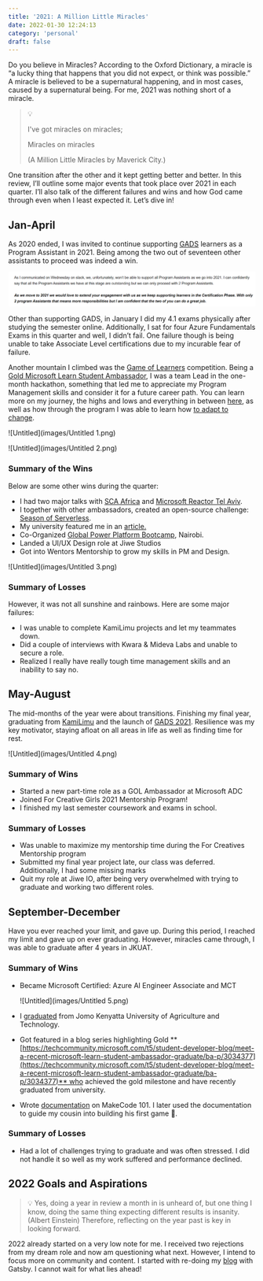 ```yaml
---
title: '2021: A Million Little Miracles'
date: 2022-01-30 12:24:13
category: 'personal'
draft: false
---
```


Do you believe in Miracles? According to the Oxford Dictionary, a miracle is “a lucky thing that happens that you did not expect, or think was possible.” A miracle is believed to be a supernatural happening, and in most cases, caused by a supernatural being. For me, 2021 was nothing short of a miracle. 

> 💡 
>
>  I've got miracles on miracles;
>
>    Miracles on miracles
>
> (A Million Little Miracles by Maverick City.)

One transition after the other and it kept getting better and better. In this review, I’ll outline some major events that took place over 2021 in each quarter. I’ll also talk of the different failures and wins and how God came through even when I least expected it. Let’s dive in! 

## Jan-April

As 2020 ended, I was invited to continue supporting [GADS](https://gads.andela.com/) learners as a Program Assistant in 2021. Being among the two out of seventeen other assistants to proceed was indeed a win.

![Untitled](images/Untitled.png)

Other than supporting GADS, in January I did my 4.1 exams physically after studying the semester online. Additionally, I sat for four Azure Fundamentals Exams in this quarter and well, I didn’t fail. One failure though is being unable to take Associate Level certifications due to my incurable fear of failure. 

Another mountain I climbed was the [Game of Learners](https://www.microsoft.com/MEA/Gameoflearners/) competition. Being a [Gold Microsoft Learn Student Ambassador](http://aka.ms/studentambassadors), I was a team Lead in the one-month hackathon, something that led me to appreciate my Program Management skills and consider it for a future career path. You can learn more on my journey, the highs and lows and everything in between [here](https://www.bethanyjep.com/blog/gol-experience/), as well as how through the program I was able to learn how [to adapt to change](https://www.youtube.com/watch?v=rgPLy4PkepA&t=1453s).

![Untitled](images/Untitled 1.png)

![Untitled](images/Untitled 2.png)

### Summary of the Wins

Below are some other wins during the quarter:

- I had two major talks with [SCA Africa](https://www.youtube.com/watch?v=l36WD9ZTuEE) and [Microsoft Reactor Tel Aviv](https://www.youtube.com/watch?v=ZbVBbXn3P9I&t=1421s).
- I together with other ambassadors, created an open-source challenge: [Season of Serverless](https://github.com/microsoft/Seasons-of-Serverless).
- My university featured me in an [article.](http://www.jkuat.ac.ke/jkuat-students-team-tops-2021-microsoft-hackathon/)
- Co-Organized [Global Power Platform Bootcamp](https://www.powerplatformbootcamp.com/2021/location-detail/?id=7fc56d39-073f-eb11-8fed-281878f664b1&city=Nairobi), Nairobi.
- Landed a UI/UX Design role at Jiwe Studios
- Got into Wentors Mentorship to grow my skills in PM and Design.

![Untitled](images/Untitled 3.png)

### Summary of Losses

However, it was not all sunshine and rainbows. Here are some major failures:

- I was unable to complete KamiLimu projects and let my teammates down.
- Did a couple of interviews with Kwara & Mideva Labs and unable to secure a role.
- Realized I really have really tough time management skills and an inability to say no.

## May-August

The mid-months of the year were about transitions. Finishing my final year, graduating from [KamiLimu](https://www.kamilimu.org/) and the launch of [GADS 2021](https://www.pluralsight.com/partners/google/africa/gads-2021?aid=7010a000002LUv2AAG&promo=&utm_source=non_branded&utm_medium=digital_paid_search_google&utm_campaign=XYZ_EMEA_Dynamic&utm_content=&cq_cmp=1576650371). Resilience was my key motivator, staying afloat on all areas in life as well as finding time for rest.

![Untitled](images/Untitled 4.png)

### Summary of Wins

- Started a new part-time role as a GOL Ambassador at Microsoft ADC
- Joined For Creative Girls 2021 Mentorship Program!
- I finished my last semester coursework and exams in school.

### Summary of Losses

- Was unable to maximize my mentorship time during the For Creatives Mentorship program
- Submitted my final year project late, our class was deferred. Additionally, I had some missing marks
- Quit my role at Jiwe IO, after being very overwhelmed with trying to graduate and working two different roles.

## September-December

Have you ever reached your limit, and gave up. During this period, I reached my limit and gave up on ever graduating. However, miracles came through, I was able to graduate after 4 years in JKUAT. 

### Summary of Wins

- Became Microsoft Certified: Azure AI Engineer Associate and MCT
    
    ![Untitled](images/Untitled 5.png)
    
- I [graduated](https://twitter.com/BethanyJep/status/1464144481180082195?s=20) from Jomo Kenyatta University of Agriculture and Technology.
- Got featured in a blog series highlighting Gold **[https://techcommunity.microsoft.com/t5/student-developer-blog/meet-a-recent-microsoft-learn-student-ambassador-graduate/ba-p/3034377](https://techcommunity.microsoft.com/t5/student-developer-blog/meet-a-recent-microsoft-learn-student-ambassador-graduate/ba-p/3034377)** who achieved the gold milestone and have recently graduated from university.
- Wrote [documentation](https://bethanyjep.github.io/Make-Code-Documentation/#/) on MakeCode 101. I later used the documentation to guide my cousin into building his first game 🤯.

### Summary of Losses

- Had a lot of challenges trying to graduate and was often stressed. I did not handle it so well as my work suffered and performance declined.

## 2022 Goals and Aspirations

> 💡 Yes, doing a year in review a month in is unheard of, but one thing I know, doing the same thing expecting different results is insanity. (Albert Einstein) Therefore, reflecting on the year past is key in looking forward.


2022 already started on a very low note for me. I received two rejections from my dream role and now am questioning what next. However, I intend to focus more on community and content. I started with re-doing my [blog](https://www.bethanyjep.com/) with Gatsby. I cannot wait for what lies ahead!